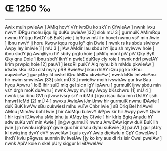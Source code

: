 # Œ 1250 ‰
---
Awix muih pwieAw ] AMiq hovY vYr ivroDu ko skY n CfwieAw ] nwnk ivxu
nwvY iDRgu mohu ijqu lig duKu pwieAw ]32] slok mÚ 3 ] gurmuiK AMimRqu
nwmu hY ijqu KwDY sB BuK jwie ] iqRsnw mUil n hoveI nwmu vsY min Awie ]
ibnu nwvY ij horu Kwxw iqqu rogu lgY qin Dwie ] nwnk rs ks sbdu
slwhxw Awpy ley imlwie ]1] mÚ 3 ] jIAw AMdir jIau sbdu hY ijqu sh
mylwvw hoie ] ibnu sbdY jig Awn@yru hY sbdy prgtu hoie ] pMifq monI piV
piV Qky ByK Qky qnu Doie ] ibnu sbdY iknY n pwieE duKIey cly roie ]
nwnk ndrI pweIAY krim prwpiq hoie ]2] pauVI ] iesqRI purKY Aiq
nyhu bih mMdu pkwieAw ] idsdw sBu ikCu clsI myry pRB BwieAw ] ikau
rhIAY iQru jig ko kFhu aupwieAw ] gur pUry kI cwkrI iQru kMDu sbwieAw
] nwnk bKis imlwieAnu hir nwim smwieAw ]33] slok mÚ 3 ]
mwieAw moih ivswirAw gur kw Bau hyqu Apwru ] loiB lhir suiD miq geI
sic n lgY ipAwru ] gurmuiK ijnw sbdu min vsY drgh moK duAwru ]
nwnk Awpy myil ley Awpy bKsxhwru ]1] mÚ 4 ] nwnk ijsu ibnu GVI n
jIvxw ivsry srY n ibMd ] iqsu isau ikau mn rUsIAY ijsih hmwrI icMd
]2] mÚ 4 ] swvxu AwieAw iJmiJmw hir gurmuiK nwmu iDAwie ] duK BuK
kwVw sBu cukwiesI mIhu vuTw Chbr lwie ] sB Driq BeI hrIAwvlI AMnu
jMimAw bohl lwie ] hir AicMqu bulwvY ik®pw kir hir Awpy pwvY Qwie ]
hir iqsih iDAwvhu sMq jnhu ju AMqy ley Cfwie ] hir kIriq Bgiq Anµdu
hY sdw suKu vsY min Awie ] ijn@w gurmuiK nwmu ArwiDAw iqnw duK BuK lih
jwie ] jn nwnku iqRpqY gwie gux hir drsnu dyhu suBwie ]3] pauVI ]
gur pUry kI dwiq inq dyvY cVY svweIAw ] quis dyvY Awip dieAwlu n CpY
CpweIAw ] ihrdY kvlu pRgwsu aunmin ilv lweIAw ] jy ko kry aus dI rIs
isir CweI pweIAw ] nwnk ApiV koie n skeI pUry siqgur kI
vifAweIAw
####
